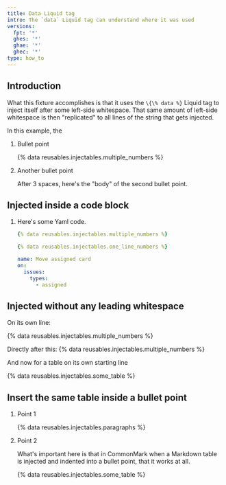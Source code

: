 ```yaml
---
title: Data Liquid tag
intro: The `data` Liquid tag can understand where it was used
versions:
  fpt: '*'
  ghes: '*'
  ghae: '*'
  ghec: '*'
type: how_to
---
```


## Introduction

What this fixture accomplishes is that it uses the `\{\% data %}` Liquid
tag to inject itself after some left-side whitespace. That same amount
of left-side whitespace is then "replicated" to all lines of the string
that gets injected.

In this example, the

1. Bullet point

   {% data reusables.injectables.multiple_numbers %}

1. Another bullet point

   After 3 spaces, here's the "body" of the second bullet point.

## Injected inside a code block

1. Here's some Yaml code.

   ```yaml copy
   {% data reusables.injectables.multiple_numbers %}

   {% data reusables.injectables.one_line_numbers %}

   name: Move assigned card
   on:
     issues:
       types:
         - assigned
   ```

## Injected without any leading whitespace

On its own line:

{% data reusables.injectables.multiple_numbers %}

Directly after this: {% data reusables.injectables.multiple_numbers %}

And now for a table on its own starting line

{% data reusables.injectables.some_table %}

## Insert the same table inside a bullet point

1. Point 1

   {% data reusables.injectables.paragraphs %}

1. Point 2

   What's important here is that in CommonMark when a Markdown table
   is injected and indented into a bullet point, that it works at all.

   {% data reusables.injectables.some_table %}
